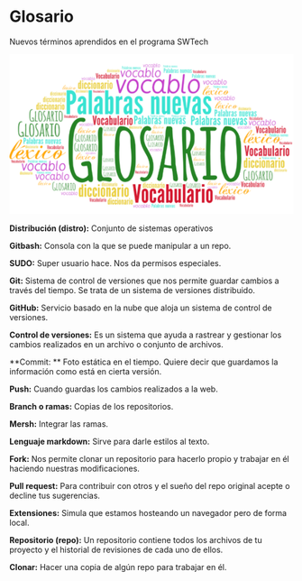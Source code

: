 # Glosario
 Nuevos términos aprendidos en el programa SWTech

![glosario](Images/glosario.png)

 **Distribución (distro):** 
 Conjunto de sistemas operativos

 **Gitbash:**
 Consola con la que se puede manipular a un repo. 

 **SUDO:**
 Super usuario hace. Nos da permisos especiales.

 **Git:**
 Sistema de control de versiones que nos permite guardar cambios a través del tiempo. Se trata de un sistema de versiones distribuido. 

 **GitHub:**
 Servicio basado en la nube que aloja un sistema de control de versiones.

 **Control de versiones:**
 Es un sistema que ayuda a rastrear y gestionar los cambios realizados en un archivo o conjunto de archivos.

 **Commit: **
 Foto estática en el tiempo. Quiere decir que guardamos la información como está en cierta versión. 

 **Push:**
 Cuando guardas los cambios realizados a la web.

 **Branch o ramas:**
 Copias de los repositorios.

 **Mersh:**
 Integrar las ramas. 

 **Lenguaje markdown:**
 Sirve para darle estilos al texto. 

 **Fork:**
 Nos permite clonar un repositorio para hacerlo propio y trabajar en él haciendo nuestras modificaciones. 

 **Pull request:**
 Para contribuir con otros y el sueño del repo original acepte o decline tus sugerencias. 

 **Extensiones:**
 Simula que estamos hosteando un navegador pero de forma local. 

 **Repositorio (repo):**
 Un repositorio contiene todos los archivos de tu proyecto y el historial de revisiones de cada uno de ellos.

 **Clonar:**
 Hacer una copia de algún repo para trabajar en él. 
